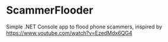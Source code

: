 # ScammerFlooder
Simple .NET Console app to flood phone scammers, inspired by https://www.youtube.com/watch?v=EzedMdx6QG4
